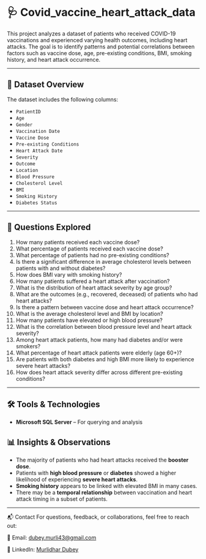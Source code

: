 # 🩺 Covid_vaccine_heart_attack_data

This project analyzes a dataset of patients who received COVID-19 vaccinations and experienced varying health outcomes, including heart attacks. The goal is to identify patterns and potential correlations between factors such as vaccine dose, age, pre-existing conditions, BMI, smoking history, and heart attack occurrence.

---

## 📁 Dataset Overview

The dataset includes the following columns:

- `PatientID`
- `Age`
- `Gender`
- `Vaccination Date`
- `Vaccine Dose`
- `Pre-existing Conditions`
- `Heart Attack Date`
- `Severity`
- `Outcome`
- `Location`
- `Blood Pressure`
- `Cholesterol Level`
- `BMI`
- `Smoking History`
- `Diabetes Status`

---

## 🧠 Questions Explored

1. How many patients received each vaccine dose?
2. What percentage of patients received each vaccine dose?
3. What percentage of patients had no pre-existing conditions?
4. Is there a significant difference in average cholesterol levels between patients with and without diabetes?
5. How does BMI vary with smoking history?
6. How many patients suffered a heart attack after vaccination?
7. What is the distribution of heart attack severity by age group?
8. What are the outcomes (e.g., recovered, deceased) of patients who had heart attacks?
9. Is there a pattern between vaccine dose and heart attack occurrence?
10. What is the average cholesterol level and BMI by location?
11. How many patients have elevated or high blood pressure?
12. What is the correlation between blood pressure level and heart attack severity?
13. Among heart attack patients, how many had diabetes and/or were smokers?
14. What percentage of heart attack patients were elderly (age 60+)?
15. Are patients with both diabetes and high BMI more likely to experience severe heart attacks?
16. How does heart attack severity differ across different pre-existing conditions?

---

## 🛠️ Tools & Technologies

- **Microsoft SQL Server** – For querying and analysis


## 📊 Insights & Observations

- The majority of patients who had heart attacks received the **booster dose**.
- Patients with **high blood pressure** or **diabetes** showed a higher likelihood of experiencing **severe heart attacks**.
- **Smoking history** appears to be linked with elevated BMI in many cases.
- There may be a **temporal relationship** between vaccination and heart attack timing in a subset of patients.

---

📬 Contact
For questions, feedback, or collaborations, feel free to reach out:

📧 Email: dubey.murli43@gmail.com

💼 LinkedIn: [Murlidhar Dubey](https://www.linkedin.com/in/murlidhar-dubey-7644a027b/)


